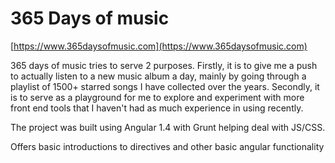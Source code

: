 # 365 Days of music

[https://www.365daysofmusic.com](https://www.365daysofmusic.com)

365 days of music tries to serve 2 purposes. Firstly, it is to give me a push to actually listen to a new music album a day, mainly by going through a playlist of 1500+ starred songs I have collected over the years. Secondly, it is to serve as a playground for me to explore and experiment with more front end tools that I haven't had as much experience in using recently.

The project was built using Angular 1.4 with Grunt helping deal with JS/CSS.

Offers basic introductions to directives and other basic angular functionality
